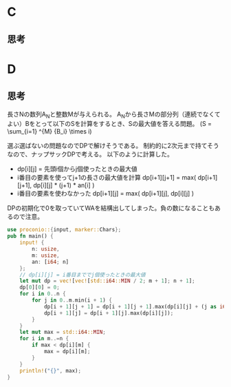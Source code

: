 # C
## 思考

# D
## 思考
長さNの数列A<sub>N</sub>と整数Mが与えられる。
A<sub>N</sub>から長さMの部分列（連続でなくてよい）Bをとって以下のSを計算をするとき、Sの最大値を答える問題。
\(S = \sum_{i=1} ^{M} {B_i} \times i\)

選ぶ選ばないの問題なのでDPで解けそうである。
制約的に2次元まで持てそうなので、ナップサックDPで考える。
以下のように計算した。
- dp[i][j] = 先頭i個からj個使ったときの最大値
- i番目の要素を使ってj+1の長さの最大値を計算
  dp[i+1][j+1] = max( dp[i+1][j+1], dp[i][j] * (j+1) * an[i] )
- i番目の要素を使わなかった
  dp[i+1][j] = max( dp[i+1][j], dp[i][j] )

DPの初期化で0を取っていてWAを結構出してしまった。負の数になることもあるので注意。
```rust
use proconio::{input, marker::Chars};
pub fn main() {
    input! {
        n: usize,
        m: usize,
        an: [i64; n]
    };
    // dp[i][j] = i番目まででj個使ったときの最大値
    let mut dp = vec![vec![std::i64::MIN / 2; m + 1]; n + 1];
    dp[0][0] = 0;
    for i in 0..n {
        for j in 0..m.min(i + 1) {
            dp[i + 1][j + 1] = dp[i + 1][j + 1].max(dp[i][j] + (j as i64 + 1) * an[i]);
            dp[i + 1][j] = dp[i + 1][j].max(dp[i][j]);
        }
    }
    let mut max = std::i64::MIN;
    for i in m..=n {
        if max < dp[i][m] {
            max = dp[i][m];
        }
    }
    println!("{}", max);
}

```